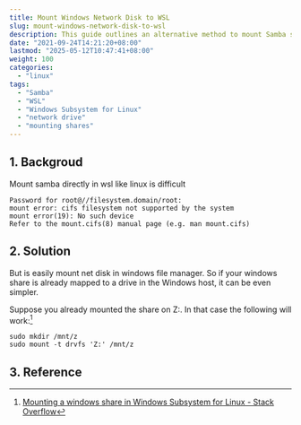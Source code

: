 ```yaml
---
title: Mount Windows Network Disk to WSL
slug: mount-windows-network-disk-to-wsl
description: This guide outlines an alternative method to mount Samba shares in WSL by utilizing mapped network drives in Windows, bypassing common CIFS errors.
date: "2021-09-24T14:21:20+08:00"
lastmod: "2025-05-12T10:47:41+08:00"
weight: 100
categories:
  - "linux"
tags:
  - "Samba"
  - "WSL"
  - "Windows Subsystem for Linux"
  - "network drive"
  - "mounting shares"
---
```


<!-- markdown-front-matter -->

## 1. Backgroud

Mount samba directly in wsl like linux is difficult

```
Password for root@//filesystem.domain/root:
mount error: cifs filesystem not supported by the system
mount error(19): No such device
Refer to the mount.cifs(8) manual page (e.g. man mount.cifs)
```

## 2. Solution

But is easily mount net disk in windows file manager. So if your windows share is already mapped to a drive in the Windows host, it can be even simpler.

Suppose you already mounted the share on Z:. In that case the following will work:[^1]

```
sudo mkdir /mnt/z
sudo mount -t drvfs 'Z:' /mnt/z
```

## 3. Reference

[^1]: [Mounting a windows share in Windows Subsystem for Linux - Stack Overflow](https://stackoverflow.com/questions/45244306/mounting-a-windows-share-in-windows-subsystem-for-linux/46968030)
